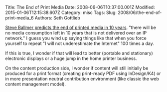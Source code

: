 Title: The End of Print Media
Date: 2008-06-06T10:37:00.001Z
Modified: 2015-01-06T12:15:38.607Z
Category: misc
Tags: 
Slug: 2008/06/the-end-of-print-media_6
Authors: Seth Gottlieb

[Steve Ballmer predicts the end of printed media in 10 years](http://gizmodo.com/5013835/ballmer-predicts-death-of-printed-media).  "there will be no media consumption left in 10 years that is not delivered over an IP network."  I guess you wind up saying things like that when you force yourself to repeat "I will not underestimate the Internet" 100 times a day.  
  
If this is true, I wonder if that will lead to better (portable and stationary) electronic displays or a huge jump in the home printer business.  
  
On the content production side, I wonder if content will still initially  be produced for a print format (creating print-ready PDF using InDesign/K4) or in more presentation neutral contribution environment (like classic the web content management model).
